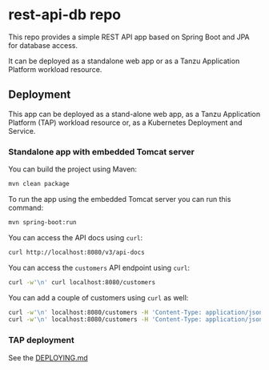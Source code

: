 # rest-api-db repo

This repo provides a simple REST API app based on Spring Boot and JPA for database access.

It can be deployed as a standalone web app or as a Tanzu Application Platform workload resource.

## Deployment

This app can be deployed as a stand-alone web app, as a Tanzu Application Platform (TAP) workload resource or, as a Kubernetes Deployment and Service.

### Standalone app with embedded Tomcat server

You can build the project using Maven:

```bash
mvn clean package
```

To run the app using the embedded Tomcat server you can run this command:

```bash
mvn spring-boot:run
```

You can access the API docs using `curl`:

```bash
curl http://localhost:8080/v3/api-docs  
```

You can access the `customers` API endpoint using `curl`:

```bash
curl -w'\n' curl localhost:8080/customers  
```

You can add a couple of customers using `curl` as well:

```bash
curl -w'\n' localhost:8080/customers -H 'Content-Type: application/json' -d '{"firstName":"E.F.","lastName":"Codd"}'
curl -w'\n' localhost:8080/customers -H 'Content-Type: application/json' -d '{"firstName":"C.J.","lastName":"Date"}'
```

### TAP deployment

See the [DEPLOYING.md](DEPLOYING.md)
